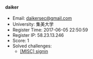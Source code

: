 #### daiker  

* Email: daikersec@gmail.com  
* University: 集美大学  
* Register Time: 2017-06-05 22:50:59  
* Register IP: 58.23.13.246  
* Score: 1  
* Solved challenges: 
  * [[MISC] signin](https://github.com/SniperOJ/Challenges/blob/master/MISC/signin.json)  
